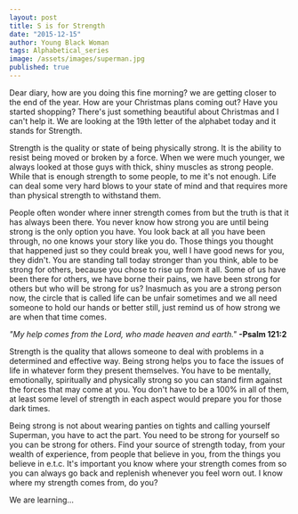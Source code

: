 ```yaml
---
layout: post
title: S is for Strength
date: "2015-12-15"
author: Young Black Woman
tags: Alphabetical_series
image: /assets/images/superman.jpg
published: true
---
```



Dear diary, how are you doing this fine morning? we are getting closer to the end of the year. How are your Christmas plans coming out? Have you started shopping? There's just something beautiful about Christmas and I can't help it. We are looking at the 19th letter of the alphabet today and it stands for Strength.

Strength is the quality or state of being physically strong. It is the ability to resist being moved or broken by a force. When we were much younger, we always looked at those guys with thick, shiny muscles as strong people. While that is enough strength to some people, to me it's not enough. Life can deal some very hard blows to your state of mind and that requires more than physical strength to withstand them.

People often wonder where inner strength comes from but the truth is that it has always been there. You never know how strong you are until being strong is the only option you have. You look back at all you have been through, no one knows your story like you do. Those things you thought that happened just so they could break you, well I have good news for you, they didn't. You are standing tall today stronger than you think, able to be strong for others, because you chose to rise up from it all. Some of us have been there for others, we have borne their pains, we have been strong for others but who will be strong for us? Inasmuch as you are a strong person now, the circle that is called life can be unfair sometimes and we all need someone to hold our hands or better still, just remind us of how strong we are when that time comes.

*"My help comes from the Lord, who made heaven and earth."* **-Psalm 121:2**

Strength is the quality that allows someone to deal with problems in a determined and effective way. Being strong helps you to face the issues of life in whatever form they present themselves. You have to be mentally, emotionally, spiritually and physically strong so you can stand firm against the forces that may come at you. You don't have to be a 100% in all of them, at least some level of strength in each aspect would prepare you for those dark times.

Being strong is not about wearing panties on tights and calling yourself Superman, you have to act the part. You need to be strong for yourself so you can be strong for others. Find your source of strength today, from your wealth of experience, from people that believe in you, from the things you believe in e.t.c. It's important you know where your strength comes from so you can always go back and replenish whenever you feel worn out. I know where my strength comes from, do you?

We are learning...
